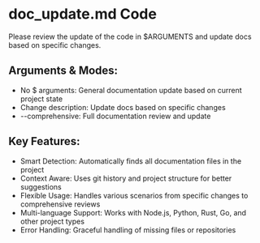# doc_update.md Code

Please review the update of the code in $ARGUMENTS and update docs based on specific changes.

## Arguments & Modes:

- No $ arguments: General documentation update based on current project state
- Change description: Update docs based on specific changes
- --comprehensive: Full documentation review and update

## Key Features:

- Smart Detection: Automatically finds all documentation files in the project
- Context Aware: Uses git history and project structure for better suggestions
- Flexible Usage: Handles various scenarios from specific changes to comprehensive reviews
- Multi-language Support: Works with Node.js, Python, Rust, Go, and other project types
- Error Handling: Graceful handling of missing files or repositories